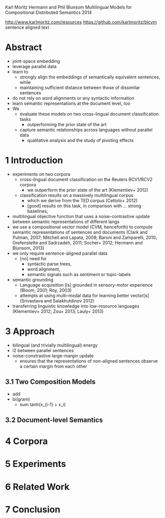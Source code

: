 Karl Moritz Hermann and Phil Blunsom
Multilingual Models for Compositional Distributed Semantics
2014

http://www.karlmoritz.com/resources
https://github.com/karlmoritz/bicvm
sentence aligned text

# Abstract

* joint-space embedding
* leverage parallel data
* learn to
  * strongly align the embeddings of semantically equivalent sentences, while
  * maintaining sufficient distance between those of dissimilar sentences
* do not rely on word alignments or any syntactic information
* learn semantic representations at the document level, too
* We 
  * evaluate these models on 
    two cross-lingual document classification tasks
    * outperforming the prior state of the art
  * capture semantic relationships across languages without parallel data
    * qualitative analysis and the study of pivoting effects

# 1 Introduction

* experiments on two corpora
  * cross-lingual document classification on the Reuters RCV1/RCV2 corpora
    * we outperform the prior state of the art (Klementiev+ 2012)
  * classification results on a massively multilingual corpus
    * which we derive from the TED corpus (Cettolo+ 2012)
    * [good] results on this task, in comparison with ... strong baselines,
* multilingual objective function that uses a 
  noise-contrastive update between semantic representations of different langs
* we use a compositional vector model (CVM, henceforth) to compute 
  semantic representations of sentences and documents
  (Clark and Pulman, 2007; Mitchell and Lapata, 2008; 
  Baroni and Zamparelli, 2010; Grefenstette and Sadrzadeh, 2011; Socher+ 2012;
  Hermann and Blunsom, 2013)
* we only require sentence-aligned parallel data
  * [no] need for
    * syntactic parse trees,
    * word alignment,
    * semantic signals such as sentiment or topic-labels
* semantic grounding
  * Language acquisition [is] grounded in sensory-motor experience
    (Bloom, 2001; Roy, 2003)
  * attempts at using multi-modal data for learning better vector[s]
    (Srivastava and Salakhutdinov 2012)
* transferring linguistic knowledge into low-resource languages
  (Klementiev+ 2012; Zou+ 2013; Lauly+ 2013)

# 3 Approach

* bilingual (and trivially multilingual) energy
* l2 between parallel sentences
* noise-constrastive large-margin update
  * ensures that the representations of non-aligned sentences 
    observe a certain margin from each other

## 3.1 Two Composition Models

* add
* bi(gram)
  * sum tanh(x_{i-1} + x_i)

## 3.2 Document-level Semantics

# 4 Corpora

# 5 Experiments

# 6 Related Work

# 7 Conclusion
